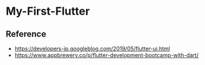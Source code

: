 # My-First-Flutter
## Reference
- https://developers-jp.googleblog.com/2019/05/flutter-ui.html
- https://www.appbrewery.co/p/flutter-development-bootcamp-with-dart/
